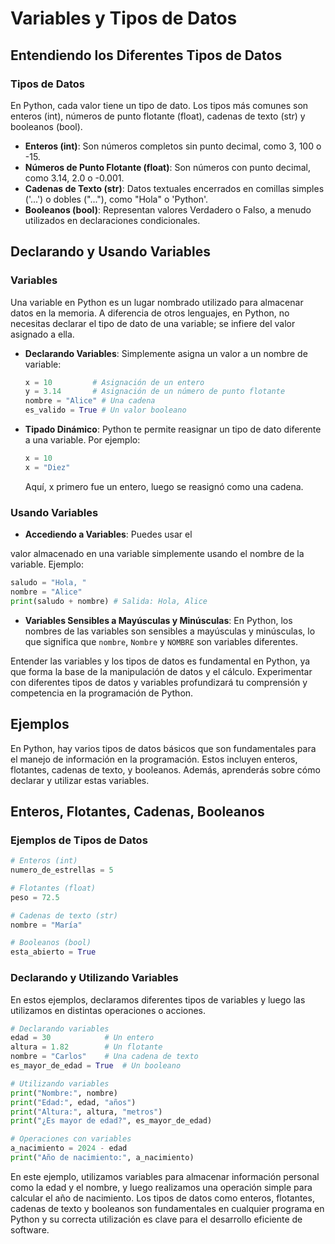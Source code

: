 
# Variables y Tipos de Datos
## Entendiendo los Diferentes Tipos de Datos

### Tipos de Datos
En Python, cada valor tiene un tipo de dato. Los tipos más comunes son enteros (int), números de punto flotante (float), cadenas de texto (str) y booleanos (bool).
- **Enteros (int)**: Son números completos sin punto decimal, como 3, 100 o -15.
- **Números de Punto Flotante (float)**: Son números con punto decimal, como 3.14, 2.0 o -0.001.
- **Cadenas de Texto (str)**: Datos textuales encerrados en comillas simples ('...') o dobles ("..."), como "Hola" o 'Python'.
- **Booleanos (bool)**: Representan valores Verdadero o Falso, a menudo utilizados en declaraciones condicionales.

## Declarando y Usando Variables

### Variables
Una variable en Python es un lugar nombrado utilizado para almacenar datos en la memoria. A diferencia de otros lenguajes, en Python, no necesitas declarar el tipo de dato de una variable; se infiere del valor asignado a ella.
- **Declarando Variables**: Simplemente asigna un valor a un nombre de variable:
  ```python
  x = 10         # Asignación de un entero
  y = 3.14       # Asignación de un número de punto flotante
  nombre = "Alice" # Una cadena
  es_valido = True # Un valor booleano
  ```
- **Tipado Dinámico**: Python te permite reasignar un tipo de dato diferente a una variable. Por ejemplo:
  ```python
  x = 10
  x = "Diez"
  ```
  Aquí, x primero fue un entero, luego se reasignó como una cadena.

### Usando Variables

- **Accediendo a Variables**: Puedes usar el

valor almacenado en una variable simplemente usando el nombre de la variable.
  Ejemplo:
  ```python
  saludo = "Hola, "
  nombre = "Alice"
  print(saludo + nombre) # Salida: Hola, Alice
  ```
- **Variables Sensibles a Mayúsculas y Minúsculas**: En Python, los nombres de las variables son sensibles a mayúsculas y minúsculas, lo que significa que `nombre`, `Nombre` y `NOMBRE` son variables diferentes.

Entender las variables y los tipos de datos es fundamental en Python, ya que forma la base de la manipulación de datos y el cálculo. Experimentar con diferentes tipos de datos y variables profundizará tu comprensión y competencia en la programación de Python.

## Ejemplos

En Python, hay varios tipos de datos básicos que son fundamentales para el manejo de información en la programación. Estos incluyen enteros, flotantes, cadenas de texto, y booleanos. Además, aprenderás sobre cómo declarar y utilizar estas variables.

## Enteros, Flotantes, Cadenas, Booleanos

### Ejemplos de Tipos de Datos

```python
# Enteros (int)
numero_de_estrellas = 5

# Flotantes (float)
peso = 72.5

# Cadenas de texto (str)
nombre = "María"

# Booleanos (bool)
esta_abierto = True
```

### Declarando y Utilizando Variables

En estos ejemplos, declaramos diferentes tipos de variables y luego las utilizamos en distintas operaciones o acciones.

```python
# Declarando variables
edad = 30            # Un entero
altura = 1.82        # Un flotante
nombre = "Carlos"    # Una cadena de texto
es_mayor_de_edad = True  # Un booleano

# Utilizando variables
print("Nombre:", nombre)
print("Edad:", edad, "años")
print("Altura:", altura, "metros")
print("¿Es mayor de edad?", es_mayor_de_edad)

# Operaciones con variables
a_nacimiento = 2024 - edad
print("Año de nacimiento:", a_nacimiento)
```

En este ejemplo, utilizamos variables para almacenar información personal como la edad y el nombre, y luego realizamos una operación simple para calcular el año de nacimiento. Los tipos de datos como enteros, flotantes, cadenas de texto y booleanos son fundamentales en cualquier programa en Python y su correcta utilización es clave para el desarrollo eficiente de software.


